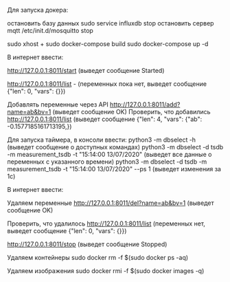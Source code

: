 Для запуска докера:

остановить базу данных
sudo service influxdb stop
остановить сервер mqtt
/etc/init.d/mosquitto stop

sudo xhost +
sudo docker-compose build
sudo docker-compose up -d

В интернет ввести:

http://127.0.0.1:8011/start (выведет сообщение Started)

http://127.0.0.1:8011/list - (переменных пока нет, выведет сообщение {"len": 0, "vars": {}})

Добавлять переменные через API http://127.0.0.1:8011/add?name=ab&bv=1 (выведет сообщение OK) 
Проверить, что добавились http://127.0.0.1:8011/list (выведет сообщение {"len": 4, "vars": {"ab": -0.1577185161713195,})

Для запуска таймера, в консоли ввести:
  python3 -m dbselect -h (выведет сообщение о доступных командах)
  python3 -m dbselect -d tsdb -m measurement_tsdb -t "15:14:00 13/07/2020"  (выведет все данные о переменных с указанного времени)
  python3 -m dbselect -d tsdb -m measurement_tsdb -t "15:14:00 13/07/2020"  --ps 1 (выведет изменения за 1с)

В интернет ввести:

Удаляем переменные http://127.0.0.1:8011/del?name=ab&bv=1 (выведет сообщение OK) 

Проверить, что удалилось http://127.0.0.1:8011/list (переменных нет, выведет сообщение {"len": 0, "vars": {}})

http://127.0.0.1:8011/stop (выведет сообщение Stopped)

Удаляем контейнеры sudo docker rm -f $(sudo docker ps -aq)

Удаляем изображения sudo docker rmi -f $(sudo docker images -q)
